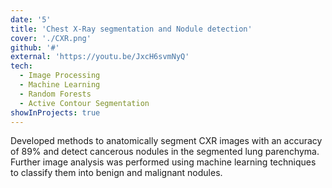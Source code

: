 ```yaml
---
date: '5'
title: 'Chest X-Ray segmentation and Nodule detection'
cover: './CXR.png'
github: '#'
external: 'https://youtu.be/JxcH6svmNyQ'
tech:
  - Image Processing
  - Machine Learning
  - Random Forests
  - Active Contour Segmentation
showInProjects: true
---
```



Developed methods to anatomically segment CXR images with an accuracy of 89% and detect cancerous nodules in the segmented lung parenchyma. Further image analysis was performed using machine learning techniques to classify them into benign and malignant nodules.
